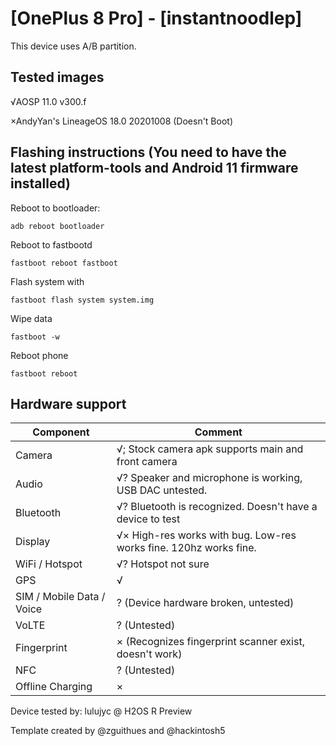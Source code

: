 # [OnePlus 8 Pro] - [instantnoodlep]

This device uses A/B partition.

## Tested images
√AOSP 11.0 v300.f

×AndyYan's LineageOS 18.0 20201008 (Doesn't Boot)

## Flashing instructions (You need to have the latest platform-tools and Android 11 firmware installed)

Reboot to bootloader:
```
adb reboot bootloader
```
Reboot to fastbootd
```
fastboot reboot fastboot
```
Flash system with
```
fastboot flash system system.img
```
Wipe data
```
fastboot -w
```
Reboot phone
```
fastboot reboot
```

## Hardware support

| Component                 |      Comment                                              |
|---------------------------|-----------------------------------------------------------|
| Camera                    | √; Stock camera apk supports main and front camera |
| Audio                     | √? Speaker and microphone is working, USB DAC untested. |
| Bluetooth                 | √? Bluetooth is recognized. Doesn't have a device to test |
| Display                   | √× High-res works with bug. Low-res works fine. 120hz works fine. |
| WiFi / Hotspot            | √? Hotspot not sure |
| GPS                       | √ |
| SIM / Mobile Data / Voice | ? (Device hardware broken, untested) |
| VoLTE                     | ? (Untested) |
| Fingerprint               | × (Recognizes fingerprint scanner exist, doesn't work) |
| NFC                       | ? (Untested) |
| Offline Charging          | × |

Device tested by:
lulujyc @ H2OS R Preview

Template created by @zguithues and @hackintosh5